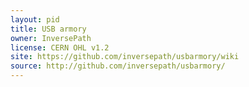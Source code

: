 ```yaml
---
layout: pid
title: USB armory
owner: InversePath
license: CERN OHL v1.2
site: https://github.com/inversepath/usbarmory/wiki
source: http://github.com/inversepath/usbarmory/
---
```

